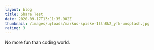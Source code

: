 ```yaml
---
layout: blog
title: Share Test
date: 2020-09-17T13:11:35.902Z
thumbnail: /images/uploads/markus-spiske-1llh8k2_yfk-unsplash.jpg
rating: 3
---
```

No more fun than coding world.